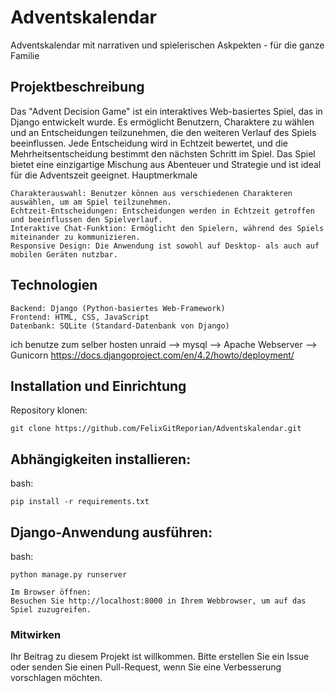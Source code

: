 # Adventskalendar
Adventskalendar mit narrativen und spielerischen Askpekten - für die ganze Familie

## Projektbeschreibung

Das "Advent Decision Game" ist ein interaktives Web-basiertes Spiel, das in Django entwickelt wurde. Es ermöglicht Benutzern, Charaktere zu wählen und an Entscheidungen teilzunehmen, die den weiteren Verlauf des Spiels beeinflussen. Jede Entscheidung wird in Echtzeit bewertet, und die Mehrheitsentscheidung bestimmt den nächsten Schritt im Spiel. Das Spiel bietet eine einzigartige Mischung aus Abenteuer und Strategie und ist ideal für die Adventszeit geeignet.
Hauptmerkmale

    Charakterauswahl: Benutzer können aus verschiedenen Charakteren auswählen, um am Spiel teilzunehmen.
    Echtzeit-Entscheidungen: Entscheidungen werden in Echtzeit getroffen und beeinflussen den Spielverlauf.
    Interaktive Chat-Funktion: Ermöglicht den Spielern, während des Spiels miteinander zu kommunizieren.
    Responsive Design: Die Anwendung ist sowohl auf Desktop- als auch auf mobilen Geräten nutzbar.

## Technologien

    Backend: Django (Python-basiertes Web-Framework)
    Frontend: HTML, CSS, JavaScript
    Datenbank: SQLite (Standard-Datenbank von Django)
    
ich benutze zum selber hosten unraid --> mysql --> Apache Webserver --> Gunicorn
https://docs.djangoproject.com/en/4.2/howto/deployment/

## Installation und Einrichtung

Repository klonen:

    git clone https://github.com/FelixGitReporian/Adventskalendar.git


## Abhängigkeiten installieren:

bash:

    pip install -r requirements.txt

## Django-Anwendung ausführen:

bash:

    python manage.py runserver

    Im Browser öffnen:
    Besuchen Sie http://localhost:8000 in Ihrem Webbrowser, um auf das Spiel zuzugreifen.

### Mitwirken

Ihr Beitrag zu diesem Projekt ist willkommen. Bitte erstellen Sie ein Issue oder senden Sie einen Pull-Request, wenn Sie eine Verbesserung vorschlagen möchten.
